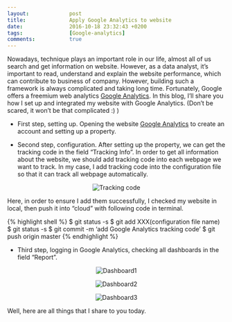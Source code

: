 ```yaml
---
layout:             post
title:              Apply Google Analytics to website
date:               2016-10-18 23:32:43 +0200
tags:               [Google-analytics]
comments:           true
---
```


Nowadays, technique plays an important role in our life, almost all of us search
and get information on website. However, as a data analyst, it’s important to
read, understand and explain the website performance, which can contribute to
business of company. However, building such a framework is always complicated
and taking long time. Fortunately, Google offers a freemium web analytics
[Google Analytics][Google Analytics]. In this blog, I’ll share you how I
set up and integrated my website with Google Analytics. (Don’t be scared, it
won’t be that complicated :) )

- First step, setting up. Opening the website [Google Analytics][Google Analytics]
to create an account and setting up a property.

- Second step, configuration. After setting up the property, we can get the
tracking code in the field “Tracking Info”. In order to get all information
about the website, we should add tracking code into each webpage we want to
track. In my case, I add tracking code into the configuration file so that it
can track all webpage automatically.

<p align="center">
  <img alt="Tracking code" src="{{ site.baseurl }}/images/20161018-tracking-code.png"/>
</p>

Here, in order to ensure I add them successfully, I checked my website in local,
then push it into “cloud” with following code in terminal.

{% highlight shell %}
  $ git status -s
  $ git add XXX(configuration file name)
  $ git status -s
  $ git commit -m ‘add Google Analytics tracking code’
  $ git push origin master
{% endhighlight %}

- Third step, logging in Google Analytics, checking all dashboards in the field
“Report”.

<p align="center">
  <img alt="Dashboard1" src="{{ site.baseurl }}/images/20161018-dashboard1.png"/>
</p>

<p align="center">
  <img alt="Dashboard2" src="{{ site.baseurl }}/images/20161018-dashboard2.png"/>
</p>

<p align="center">
  <img alt="Dashboard3" src="{{ site.baseurl }}/images/20161018-dashboard3.png"/>
</p> 

Well, here are all things that I share to you today.

[Google Analytics]:https://www.google.com/analytics
